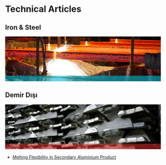# Technical Articles

## Iron & Steel

![Steel Single ><](/images/singles/steel.jpg)

## Demir Dışı

![Non-Steel Single ><](/images/singles/non-steel.jpg)

- [Melting Flexibility in Secondary Aluminium Product](/pubs/articles/non-steel/en/1_alu.pdf)
